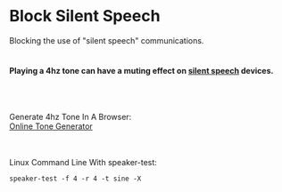 <br>

# Block Silent Speech
Blocking the use of "silent speech" communications.
<br>
<br>

#### Playing a 4hz tone can have a muting effect on [silent speech](https://en.wikipedia.org/wiki/Subvocal_recognition) devices.

<br>
<br>

Generate 4hz Tone In A Browser:
<br>
[Online Tone Generator](https://szynalski.com/tone#4,v0.5)

<br>
<br>
Linux Command Line With speaker-test:
<br>

```
speaker-test -f 4 -r 4 -t sine -X
```
<br>
